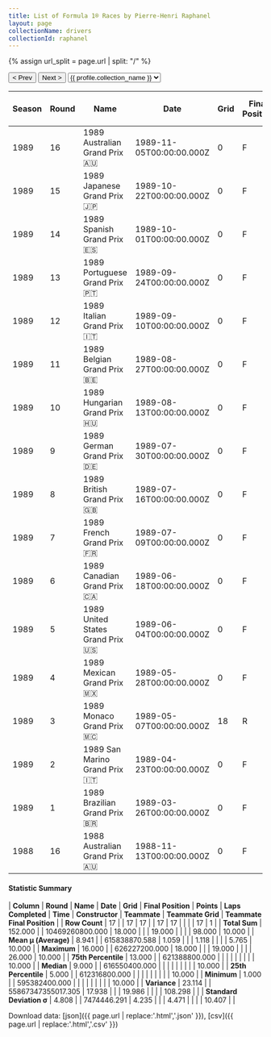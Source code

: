 ```yaml
---
title: List of Formula 1® Races by Pierre-Henri Raphanel
layout: page
collectionName: drivers
collectionId: raphanel
---
```


{% assign url_split = page.url | split: "/" %}
<div id="collection-navigation">
<button onclick="selector.options[selector.selectedIndex-1].value && (window.location = selector.options[selector.selectedIndex-1].value);">&lt; Prev</button>
<button onclick="selector.options[selector.selectedIndex+1].value && (window.location = selector.options[selector.selectedIndex+1].value);">Next &gt;</button>
<select id="selector" onchange="this.options[this.selectedIndex].value && (window.location = this.options[this.selectedIndex].value);">
  {% for collectionId in site.data[page.collectionName].refs %}
    {% if collectionId == page.collectionId %}
      {% assign selected = "selected" %}
    {% else %}
      {% assign selected = "" %}
    {% endif %}
    {% assign profile = site.data[page.collectionName][collectionId].profile %}
    <option value="/f1/{{ page.collectionName }}/{{ collectionId }}/{{ url_split[4] }}" {{ selected }}>{{ profile.collection_name }}</option>
  {% endfor %}
</select>
</div>

| Season | Round | Name | Date | Grid | Final Position | Points | Laps Completed | Time | Constructor | Teammate | Teammate Grid | Teammate Final Position |
|--|--|--|--|--|--|--|--|--|--|--|--|--|
| 1989 | 16 | 1989 Australian Grand Prix 🇦🇺 | 1989-11-05T00:00:00.000Z | 0 | F | 0.0 | 0 |   | Rial 🇩🇪 | [Bertrand Gachot 🇧🇪](/f1/drivers/gachot) | 0 | F |
| 1989 | 15 | 1989 Japanese Grand Prix 🇯🇵 | 1989-10-22T00:00:00.000Z | 0 | F | 0.0 | 0 |   | Rial 🇩🇪 | [Bertrand Gachot 🇧🇪](/f1/drivers/gachot) | 0 | F |
| 1989 | 14 | 1989 Spanish Grand Prix 🇪🇸 | 1989-10-01T00:00:00.000Z | 0 | F | 0.0 | 0 |   | Rial 🇩🇪 | [Gregor Foitek 🇨🇭](/f1/drivers/foitek) | 0 | F |
| 1989 | 13 | 1989 Portuguese Grand Prix 🇵🇹 | 1989-09-24T00:00:00.000Z | 0 | F | 0.0 | 0 |   | Rial 🇩🇪 | [Christian Danner 🇩🇪](/f1/drivers/danner) | 0 | F |
| 1989 | 12 | 1989 Italian Grand Prix 🇮🇹 | 1989-09-10T00:00:00.000Z | 0 | F | 0.0 | 0 |   | Rial 🇩🇪 | [Christian Danner 🇩🇪](/f1/drivers/danner) | 0 | F |
| 1989 | 11 | 1989 Belgian Grand Prix 🇧🇪 | 1989-08-27T00:00:00.000Z | 0 | F | 0.0 | 0 |   | Rial 🇩🇪 | [Christian Danner 🇩🇪](/f1/drivers/danner) | 0 | F |
| 1989 | 10 | 1989 Hungarian Grand Prix 🇭🇺 | 1989-08-13T00:00:00.000Z | 0 | F | 0.0 | 0 |   | Coloni 🇮🇹 | [Roberto Moreno 🇧🇷](/f1/drivers/moreno) | 0 | F |
| 1989 | 9 | 1989 German Grand Prix 🇩🇪 | 1989-07-30T00:00:00.000Z | 0 | F | 0.0 | 0 |   | Coloni 🇮🇹 | [Roberto Moreno 🇧🇷](/f1/drivers/moreno) | 0 | F |
| 1989 | 8 | 1989 British Grand Prix 🇬🇧 | 1989-07-16T00:00:00.000Z | 0 | F | 0.0 | 0 |   | Coloni 🇮🇹 | [Roberto Moreno 🇧🇷](/f1/drivers/moreno) | 23 | R |
| 1989 | 7 | 1989 French Grand Prix 🇫🇷 | 1989-07-09T00:00:00.000Z | 0 | F | 0.0 | 0 |   | Coloni 🇮🇹 | [Roberto Moreno 🇧🇷](/f1/drivers/moreno) | 0 | F |
| 1989 | 6 | 1989 Canadian Grand Prix 🇨🇦 | 1989-06-18T00:00:00.000Z | 0 | F | 0.0 | 0 |   | Coloni 🇮🇹 | [Roberto Moreno 🇧🇷](/f1/drivers/moreno) | 26 | R |
| 1989 | 5 | 1989 United States Grand Prix 🇺🇸 | 1989-06-04T00:00:00.000Z | 0 | F | 0.0 | 0 |   | Coloni 🇮🇹 | [Roberto Moreno 🇧🇷](/f1/drivers/moreno) | 0 | F |
| 1989 | 4 | 1989 Mexican Grand Prix 🇲🇽 | 1989-05-28T00:00:00.000Z | 0 | F | 0.0 | 0 |   | Coloni 🇮🇹 | [Roberto Moreno 🇧🇷](/f1/drivers/moreno) | 0 | F |
| 1989 | 3 | 1989 Monaco Grand Prix 🇲🇨 | 1989-05-07T00:00:00.000Z | 18 | R | 0.0 | 19 |   | Coloni 🇮🇹 | [Roberto Moreno 🇧🇷](/f1/drivers/moreno) | 25 | R |
| 1989 | 2 | 1989 San Marino Grand Prix 🇮🇹 | 1989-04-23T00:00:00.000Z | 0 | F | 0.0 | 0 |   | Coloni 🇮🇹 | [Roberto Moreno 🇧🇷](/f1/drivers/moreno) | 0 | F |
| 1989 | 1 | 1989 Brazilian Grand Prix 🇧🇷 | 1989-03-26T00:00:00.000Z | 0 | F | 0.0 | 0 |   | Coloni 🇮🇹 | [Roberto Moreno 🇧🇷](/f1/drivers/moreno) | 0 | F |
| 1988 | 16 | 1988 Australian Grand Prix 🇦🇺 | 1988-11-13T00:00:00.000Z | 0 | F | 0.0 | 0 |   | Larrousse 🇫🇷 | [Philippe Alliot 🇫🇷](/f1/drivers/alliot) | 24 | 10 |

#### Statistic Summary

| **Column** | **Round** | **Name** | **Date** | **Grid** | **Final Position** | **Points** | **Laps Completed** | **Time** | **Constructor** | **Teammate** | **Teammate Grid** | **Teammate Final Position** |
| **Row Count** | 17 |  | 17 | 17 |  | 17 | 17 |  |  |  | 17 | 1 |
| **Total Sum** | 152.000 |  | 10469260800.000 | 18.000 |  |  | 19.000 |  |  |  | 98.000 | 10.000 |
| **Mean μ (Average)** | 8.941 |  | 615838870.588 | 1.059 |  |  | 1.118 |  |  |  | 5.765 | 10.000 |
| **Maximum** | 16.000 |  | 626227200.000 | 18.000 |  |  | 19.000 |  |  |  | 26.000 | 10.000 |
| **75th Percentile** | 13.000 |  | 621388800.000 |  |  |  |  |  |  |  |  | 10.000 |
| **Median** | 9.000 |  | 616550400.000 |  |  |  |  |  |  |  |  | 10.000 |
| **25th Percentile** | 5.000 |  | 612316800.000 |  |  |  |  |  |  |  |  | 10.000 |
| **Minimum** | 1.000 |  | 595382400.000 |  |  |  |  |  |  |  |  | 10.000 |
| **Variance** | 23.114 |  | 55867347355017.305 | 17.938 |  |  | 19.986 |  |  |  | 108.298 |  |
| **Standard Deviation σ** | 4.808 |  | 7474446.291 | 4.235 |  |  | 4.471 |  |  |  | 10.407 |  |

Download data: [json]({{ page.url | replace:'.html','.json' }}), [csv]({{ page.url | replace:'.html','.csv' }})
